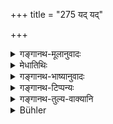 +++
title = "275 यद् यद्"

+++

<details><summary>गङ्गानथ-मूलानुवादः</summary>

Whatever one endowed with faith, offers, according to rule and in the right manner,—that becomes endless and inexhaustible for the Pitṛs in the other world.—(275)
</details>

<details><summary>मेधातिथिः</summary>

**यद् यद्** इति वीप्सायाम् अप्रतिषिद्धं सर्वम् अन्नम् अनुजानाति । **विधिवत् सम्यक्** शब्दानुवादः । **श्रद्धासमन्वित** इत्य् एतद् अत्र विधीयते । श्रद्दया दातव्यम् । तथा दत्तम् **अनन्तम् अक्षयं भवति पितॄणां** परलोके । **अनन्तम्** इति वा कालावधिनिषेधः । **अक्षयम्** इति मात्रया व्ययाभावम् आह । सर्वकालं भवति प्रभूतं च ॥ ३.२६५ ॥
</details>

<details><summary>गङ्गानथ-भाष्यानुवादः</summary>

‘*Whatever*.’—This term sanctions the offering of everything, not actually prohibited.

‘*According to rule*’ is a reiteration of what has been said by means of the term, ‘*in the right manner*.’

‘*Endowed with faith*’— This is what is actually prescribed in the present verse:—‘one should make the offering with due faith.’

What is given in this manner ‘*becomes endless and inexhaustible for the Pitṛs in the other world*.’ ‘Endless’ may be taken as denying all limitation of time;—‘*Inexhaustible*’ denies non-diminishing of quantity; the sense being ‘it lasts for all time and becomes large in quantity.’—(275)
</details>

<details><summary>गङ्गानथ-टिप्पन्यः</summary>

This verse is quoted in *Hemādri* (Śrāddha, p. 1031):—and in
*Gadādharapaddhati* (Kāla, p. 551).
</details>

<details><summary>गङ्गानथ-तुल्य-वाक्यानि</summary>

*Baudhāyana* (2.62-65).—‘The gods desirous of purity do not accept the
offerings of the faithless. The gods discussed the relative merits of
the person who is pure but faithless and he who is not pure but full of
faith, and came to the conclusion that both were equal; hut Prajāpati
said to them: “They are not equal; there is great difference; as the
Śrāddha offered by the faithless is damned; what is sanctified by faith
is distinctly superior.” In this connection, they have the following
saying—Want of faith is a great sin; faith is the highest austerity;
therefore, what is offered without faith, the gods never accept.’

*Mahābhārata* (13.188.72, 79).—‘Those men who offer Śrāddhas with due
faith save their forefathers from the most terrible hell; he who
performs the Śrāddha with faith becomes freed from the debt owing to the
Pitṛs.’
</details>

<details><summary>Bühler</summary>

275	Whatever (a man), full of faith, duly gives according to the prescribed rule, that becomes in the other world a perpetual and imperishable (gratification) for the manes.
</details>
